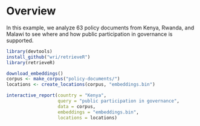 # Overview

In this example, we analyze 63 policy documents from Kenya, Rwanda, and Malawi to see where and how public participation in governance is supported.

```r
library(devtools)
install_github("wri/retrieveR")
library(retrieveR)

download_embeddings()
corpus <- make_corpus("policy-documents/")
locations <- create_locations(corpus, "embeddings.bin")
```

```r
interactive_report(country = "Kenya",
                   query = "public participation in governance",
                   data = corpus,
                   embeddings = "embeddings.bin",
                   locations = locations)
```

